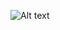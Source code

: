 ![Alt text](https://github.com/thinkful-ei-panda/subroom-client/blob/master/Readmeimg/AddSubscription.png)